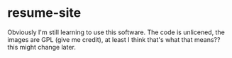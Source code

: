 # resume-site

Obviously I'm still learning to use this software.
The code is unlicened, the images are GPL (give me credit), at least I think that's what that means?? this might change later.
